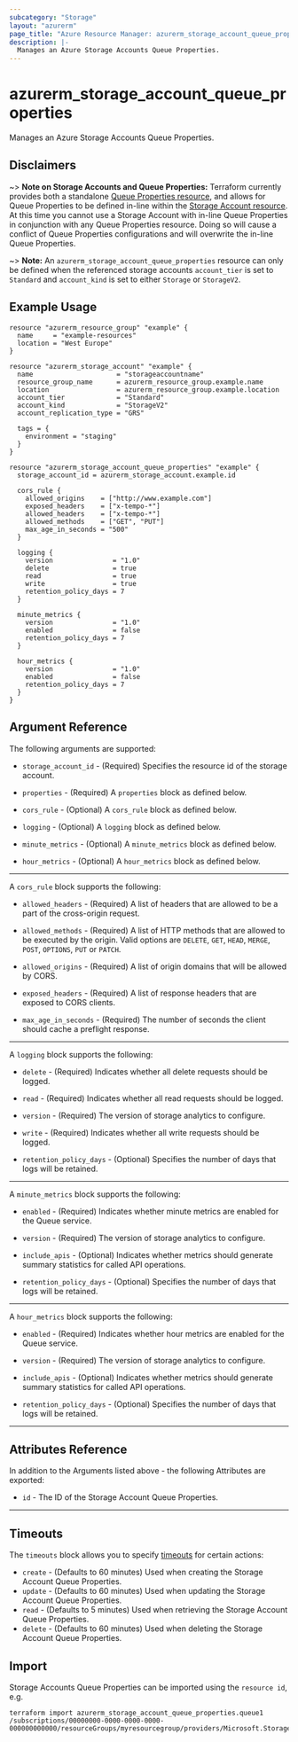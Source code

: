 ```yaml
---
subcategory: "Storage"
layout: "azurerm"
page_title: "Azure Resource Manager: azurerm_storage_account_queue_properties"
description: |-
  Manages an Azure Storage Accounts Queue Properties.
---
```


# azurerm_storage_account_queue_properties

Manages an Azure Storage Accounts Queue Properties.

## Disclaimers

~> **Note on Storage Accounts and Queue Properties:** Terraform currently provides both a standalone [Queue Properties resource](storage_account_queue_properties.html), and allows for Queue Properties to be defined in-line within the [Storage Account resource](storage_account.html). At this time you cannot use a Storage Account with in-line Queue Properties in conjunction with any Queue Properties resource. Doing so will cause a conflict of Queue Properties configurations and will overwrite the in-line Queue Properties.

~> **Note:** An `azurerm_storage_account_queue_properties` resource can only be defined when the referenced storage accounts `account_tier` is set to `Standard` and `account_kind` is set to either `Storage` or `StorageV2`.

## Example Usage

```hcl
resource "azurerm_resource_group" "example" {
  name     = "example-resources"
  location = "West Europe"
}

resource "azurerm_storage_account" "example" {
  name                     = "storageaccountname"
  resource_group_name      = azurerm_resource_group.example.name
  location                 = azurerm_resource_group.example.location
  account_tier             = "Standard"
  account_kind             = "StorageV2"
  account_replication_type = "GRS"

  tags = {
    environment = "staging"
  }
}

resource "azurerm_storage_account_queue_properties" "example" {
  storage_account_id = azurerm_storage_account.example.id

  cors_rule {
    allowed_origins    = ["http://www.example.com"]
    exposed_headers    = ["x-tempo-*"]
    allowed_headers    = ["x-tempo-*"]
    allowed_methods    = ["GET", "PUT"]
    max_age_in_seconds = "500"
  }

  logging {
    version               = "1.0"
    delete                = true
    read                  = true
    write                 = true
    retention_policy_days = 7
  }

  minute_metrics {
    version               = "1.0"
    enabled               = false
    retention_policy_days = 7
  }

  hour_metrics {
    version               = "1.0"
    enabled               = false
    retention_policy_days = 7
  }
}
```

## Argument Reference

The following arguments are supported:

* `storage_account_id` - (Required) Specifies the resource id of the storage account.

* `properties` - (Required) A `properties` block as defined below.

* `cors_rule` - (Optional) A `cors_rule` block as defined below.

* `logging` - (Optional) A `logging` block as defined below.

* `minute_metrics` - (Optional) A `minute_metrics` block as defined below.

* `hour_metrics` - (Optional) A `hour_metrics` block as defined below.

---

A `cors_rule` block supports the following:

* `allowed_headers` - (Required) A list of headers that are allowed to be a part of the cross-origin request.

* `allowed_methods` - (Required) A list of HTTP methods that are allowed to be executed by the origin. Valid options are
`DELETE`, `GET`, `HEAD`, `MERGE`, `POST`, `OPTIONS`, `PUT` or `PATCH`.

* `allowed_origins` - (Required) A list of origin domains that will be allowed by CORS.

* `exposed_headers` - (Required) A list of response headers that are exposed to CORS clients.

* `max_age_in_seconds` - (Required) The number of seconds the client should cache a preflight response.

---

A `logging` block supports the following:

* `delete` - (Required) Indicates whether all delete requests should be logged.

* `read` - (Required) Indicates whether all read requests should be logged.

* `version` - (Required) The version of storage analytics to configure.

* `write` - (Required) Indicates whether all write requests should be logged.

* `retention_policy_days` - (Optional) Specifies the number of days that logs will be retained.

---

A `minute_metrics` block supports the following:

* `enabled` - (Required) Indicates whether minute metrics are enabled for the Queue service.

* `version` - (Required) The version of storage analytics to configure.

* `include_apis` - (Optional) Indicates whether metrics should generate summary statistics for called API operations.

* `retention_policy_days` - (Optional) Specifies the number of days that logs will be retained.

---

A `hour_metrics` block supports the following:

* `enabled` - (Required) Indicates whether hour metrics are enabled for the Queue service.

* `version` - (Required) The version of storage analytics to configure.

* `include_apis` - (Optional) Indicates whether metrics should generate summary statistics for called API operations.

* `retention_policy_days` - (Optional) Specifies the number of days that logs will be retained.

---

## Attributes Reference

In addition to the Arguments listed above - the following Attributes are exported:

* `id` - The ID of the Storage Account Queue Properties.

---

## Timeouts

The `timeouts` block allows you to specify [timeouts](https://www.terraform.io/language/resources/syntax#operation-timeouts) for certain actions:

* `create` - (Defaults to 60 minutes) Used when creating the Storage Account Queue Properties.
* `update` - (Defaults to 60 minutes) Used when updating the Storage Account Queue Properties.
* `read` - (Defaults to 5 minutes) Used when retrieving the Storage Account Queue Properties.
* `delete` - (Defaults to 60 minutes) Used when deleting the Storage Account Queue Properties.

## Import

Storage Accounts Queue Properties can be imported using the `resource id`, e.g.

```shell
terraform import azurerm_storage_account_queue_properties.queue1 /subscriptions/00000000-0000-0000-0000-000000000000/resourceGroups/myresourcegroup/providers/Microsoft.Storage/storageAccounts/myaccount
```

